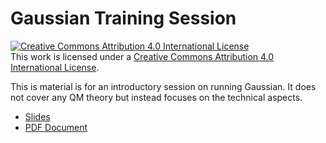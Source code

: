 # Gaussian Training Session
[![Creative Commons Attribution 4.0 International License](https://i.creativecommons.org/l/by/4.0/88x31.png)](http://creativecommons.org/licenses/by/4.0/)  
This work is licensed under a [Creative Commons Attribution 4.0 International License](http://creativecommons.org/licenses/by/4.0/).


This is material is for an introductory session on running Gaussian.
It does not cover any QM theory but instead focuses on the technical aspects.

* [Slides](https://acenet-arc.github.io/gaussian_training/Gaussian_training_session.html)
* [PDF Document](https://raw.githubusercontent.com/acenet-arc/gaussian_training/master/Gaussian_training_session.pdf)
